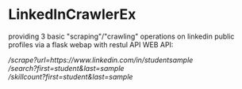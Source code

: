 # LinkedInCrawlerEx
providing 3 basic "scraping"/"crawling" operations on linkedin public profiles via a flask webap with restul API
WEB API:

<address>/scrape?url=https://www.linkedin.com/in/studentsample
<address>/search?first=student&last=sample
<address>/skillcount?first=student&last=sample
